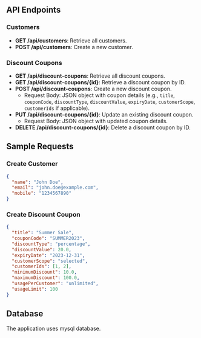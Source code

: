 ## API Endpoints

### Customers

- **GET /api/customers**: Retrieve all customers.
- **POST /api/customers**: Create a new customer.


### Discount Coupons

- **GET /api/discount-coupons**: Retrieve all discount coupons.
- **GET /api/discount-coupons/{id}**: Retrieve a discount coupon by ID.
- **POST /api/discount-coupons**: Create a new discount coupon.
  - Request Body: JSON object with coupon details (e.g., `title`, `couponCode`, `discountType`, `discountValue`, `expiryDate`, `customerScope`, `customerIds` if applicable).
- **PUT /api/discount-coupons/{id}**: Update an existing discount coupon.
  - Request Body: JSON object with updated coupon details.
- **DELETE /api/discount-coupons/{id}**: Delete a discount coupon by ID.

## Sample Requests

### Create Customer

```json
{
  "name": "John Doe",
  "email": "john.doe@example.com",
  "mobile": "1234567890"
}
```

### Create Discount Coupon

```json
{
  "title": "Summer Sale",
  "couponCode": "SUMMER2023",
  "discountType": "percentage",
  "discountValue": 20.0,
  "expiryDate": "2023-12-31",
  "customerScope": "selected",
  "customerIds": [1, 2],
  "minimumDiscount": 10.0,
  "maximumDiscount": 100.0,
  "usagePerCustomer": "unlimited",
  "usageLimit": 100
}
```

## Database

The application uses mysql database.



